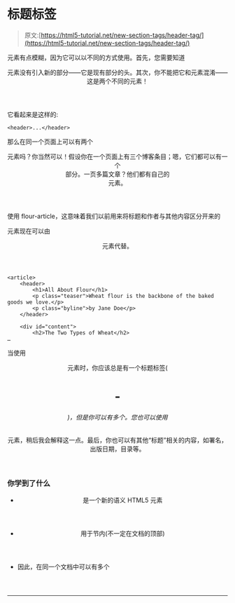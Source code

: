 # 标题标签

> 原文:[https://html5-tutorial.net/new-section-tags/header-tag/](https://html5-tutorial.net/new-section-tags/header-tag/)

元素有点模糊，因为它可以以不同的方式使用。首先，您需要知道

<header>元素没有引入新的部分——它是现有部分的头。其次，你不能把它和元素混淆——这是两个不同的元素！</header>

它看起来是这样的:

```
<header>...</header>
```

那么在同一个页面上可以有两个

<header>元素吗？你当然可以！假设你在一个页面上有三个博客条目；嗯，它们都可以有一个

<header>部分。一页多篇文章？他们都有自己的

<header>元素。</header>

</header>

</header>

使用 flour-article，这意味着我们以前用来将标题和作者与其他内容区分开来的

元素现在可以由

<header>元素代替。</header>

```
<article>
	<header>
		<h1>All About Flour</h1>
		<p class="teaser">Wheat flour is the backbone of the baked goods we love.</p>
		<p class="byline">by Jane Doe</p> 
	</header>

	<div id="content">
		<h2>The Two Types of Wheat</h2>
…
```

<input type="hidden" name="IL_IN_ARTICLE">

当使用

<header>元素时，你应该总是有一个标题标签(

# -

###### )，但是你可以有多个。您也可以使用

<hgroup>元素，稍后我会解释这一点。最后，你也可以有其他“标题”相关的内容，如署名，出版日期，目录等。</hgroup>

</header>

### 你学到了什么

*   <header>是一个新的语义 HTML5 元素</header>

*   <header>用于节内(不一定在文档的顶部)</header>

*   因此，在同一个文档中可以有多个

    <header></header>

* * *